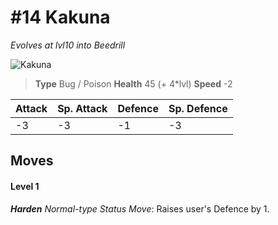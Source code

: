 # #14 Kakuna
*Evolves at lvl10 into Beedrill*

![Kakuna](https://img.pokemondb.net/sprites/home/normal/1x/kakuna.png)

> **Type** Bug / Poison
> **Health** 45 (+ 4\*lvl)
> **Speed** -2

| Attack | Sp. Attack | Defence | Sp. Defence |
| ------ | ---------- | ------- | ----------- |
| -3 | -3 | -1 | -3 |

## Moves
#### Level 1

***Harden** Normal-type Status Move*: Raises user's Defence by 1.

